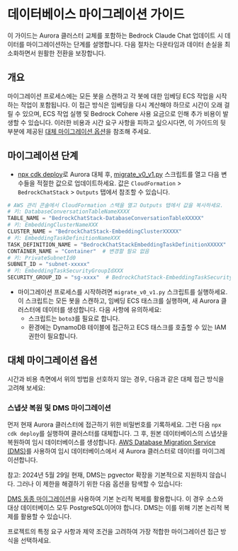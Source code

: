 # 데이터베이스 마이그레이션 가이드

이 가이드는 Aurora 클러스터 교체를 포함하는 Bedrock Claude Chat 업데이트 시 데이터를 마이그레이션하는 단계를 설명합니다. 다음 절차는 다운타임과 데이터 손실을 최소화하면서 원활한 전환을 보장합니다.

## 개요

마이그레이션 프로세스에는 모든 봇을 스캔하고 각 봇에 대한 임베딩 ECS 작업을 시작하는 작업이 포함됩니다. 이 접근 방식은 임베딩을 다시 계산해야 하므로 시간이 오래 걸릴 수 있으며, ECS 작업 실행 및 Bedrock Cohere 사용 요금으로 인해 추가 비용이 발생할 수 있습니다. 이러한 비용과 시간 요구 사항을 피하고 싶으시다면, 이 가이드의 뒷부분에 제공된 [대체 마이그레이션 옵션](#alternative-migration-options)을 참조해 주세요.

## 마이그레이션 단계

- [npx cdk deploy](../README.md#deploy-using-cdk)로 Aurora 대체 후, [migrate_v0_v1.py](./migrate_v0_v1.py) 스크립트를 열고 다음 변수들을 적절한 값으로 업데이트하세요. 값은 `CloudFormation` > `BedrockChatStack` > `Outputs` 탭에서 참조할 수 있습니다.

```py
# AWS 관리 콘솔에서 CloudFormation 스택을 열고 Outputs 탭에서 값을 복사하세요.
# 키: DatabaseConversationTableNameXXXX
TABLE_NAME = "BedrockChatStack-DatabaseConversationTableXXXXX"
# 키: EmbeddingClusterNameXXX
CLUSTER_NAME = "BedrockChatStack-EmbeddingClusterXXXXX"
# 키: EmbeddingTaskDefinitionNameXXX
TASK_DEFINITION_NAME = "BedrockChatStackEmbeddingTaskDefinitionXXXXX"
CONTAINER_NAME = "Container"  # 변경할 필요 없음
# 키: PrivateSubnetId0
SUBNET_ID = "subnet-xxxxx"
# 키: EmbeddingTaskSecurityGroupIdXXX
SECURITY_GROUP_ID = "sg-xxxx"  # BedrockChatStack-EmbeddingTaskSecurityGroupXXXXX
```

- 마이그레이션 프로세스를 시작하려면 `migrate_v0_v1.py` 스크립트를 실행하세요. 이 스크립트는 모든 봇을 스캔하고, 임베딩 ECS 태스크를 실행하며, 새 Aurora 클러스터에 데이터를 생성합니다. 다음 사항에 유의하세요:
  - 스크립트는 `boto3`를 필요로 합니다.
  - 환경에는 DynamoDB 테이블에 접근하고 ECS 태스크를 호출할 수 있는 IAM 권한이 필요합니다.

## 대체 마이그레이션 옵션

시간과 비용 측면에서 위의 방법을 선호하지 않는 경우, 다음과 같은 대체 접근 방식을 고려해 보세요:

### 스냅샷 복원 및 DMS 마이그레이션

먼저 현재 Aurora 클러스터에 접근하기 위한 비밀번호를 기록하세요. 그런 다음 `npx cdk deploy`를 실행하여 클러스터를 대체합니다. 그 후, 원본 데이터베이스의 스냅샷을 복원하여 임시 데이터베이스를 생성합니다.
[AWS Database Migration Service (DMS)](https://aws.amazon.com/dms/)를 사용하여 임시 데이터베이스에서 새 Aurora 클러스터로 데이터를 마이그레이션합니다.

참고: 2024년 5월 29일 현재, DMS는 pgvector 확장을 기본적으로 지원하지 않습니다. 그러나 이 제한을 해결하기 위한 다음 옵션을 탐색할 수 있습니다:

[DMS 동종 마이그레이션](https://docs.aws.amazon.com/dms/latest/userguide/dm-migrating-data.html)을 사용하여 기본 논리적 복제를 활용합니다. 이 경우 소스와 대상 데이터베이스 모두 PostgreSQL이어야 합니다. DMS는 이를 위해 기본 논리적 복제를 활용할 수 있습니다.

프로젝트의 특정 요구 사항과 제약 조건을 고려하여 가장 적합한 마이그레이션 접근 방식을 선택하세요.
